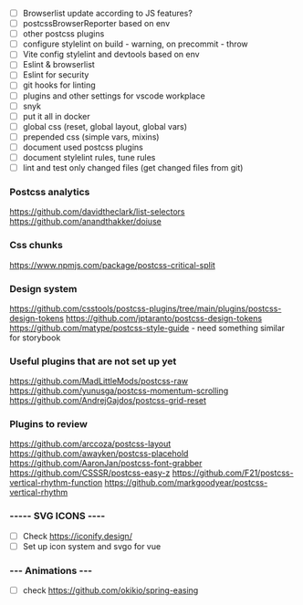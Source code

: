 - [ ] Browserlist update according to JS features?
- [ ] postcssBrowserReporter based on env
- [ ] other postcss plugins
- [ ] configure stylelint on build - warning, on precommit - throw
- [ ] Vite config stylelint and devtools based on env
- [ ] Eslint & browserlist
- [ ] Eslint for security
- [ ] git hooks for linting
- [ ] plugins and other settings for vscode workplace
- [ ] snyk
- [ ] put it all in docker
- [ ] global css (reset, global layout, global vars)
- [ ] prepended css (simple vars, mixins)
- [ ] document used postcss plugins
- [ ] document stylelint rules, tune rules
- [ ] lint and test only changed files (get changed files from git)

### Postcss analytics

https://github.com/davidtheclark/list-selectors
https://github.com/anandthakker/doiuse

### Css chunks

https://www.npmjs.com/package/postcss-critical-split

### Design system

https://github.com/csstools/postcss-plugins/tree/main/plugins/postcss-design-tokens
https://github.com/jptaranto/postcss-design-tokens
https://github.com/matype/postcss-style-guide - need something similar for storybook

### Useful plugins that are not set up yet

https://github.com/MadLittleMods/postcss-raw
https://github.com/yunusga/postcss-momentum-scrolling
https://github.com/AndrejGajdos/postcss-grid-reset

### Plugins to review

https://github.com/arccoza/postcss-layout
https://github.com/awayken/postcss-placehold
https://github.com/AaronJan/postcss-font-grabber
https://github.com/CSSSR/postcss-easy-z
https://github.com/F21/postcss-vertical-rhythm-function
https://github.com/markgoodyear/postcss-vertical-rhythm

### ----- SVG ICONS ----

- [ ] Check https://iconify.design/
- [ ] Set up icon system and svgo for vue

### --- Animations ---

- [ ] check https://github.com/okikio/spring-easing

